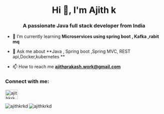 <h1 align="center">Hi 👋, I'm Ajith k</h1>
<h3 align="center">A passionate Java full stack developer from India</h3>

- 🌱 I’m currently learning **Microservices using spring boot , Kafka ,rabit mq**

- 💬 Ask me about **Java , Spring boot ,Spring MVC, REST api,Docker,kubernetes **

- 📫 How to reach me **ajithprakash.work@gmail.com**

<h3 align="left">Connect with me:</h3>
<p align="left">

<a href="https://www.leetcode.com/ajithkrkd" target="blank"><img align="center" src="https://raw.githubusercontent.com/rahuldkjain/github-profile-readme-generator/master/src/images/icons/Social/leet-code.svg" alt="ajithkrkd" height="30" width="40" /></a>
</p>
<p><img align="left" src="https://github-readme-stats.vercel.app/api/top-langs?username=ajithkrkd&show_icons=true&locale=en&layout=compact" alt="ajithkrkd" /></p>

<p><img align="center" src="https://github-readme-streak-stats.herokuapp.com/?user=ajithkrkd&" alt="ajithkrkd" /></p>
